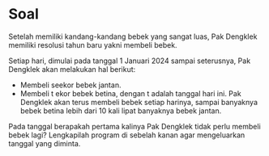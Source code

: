 # Soal
Setelah memiliki kandang-kandang bebek yang sangat luas, Pak Dengklek memiliki resolusi tahun baru yakni membeli bebek.

Setiap hari, dimulai pada tanggal 1 Januari 2024 sampai seterusnya, Pak Dengklek akan melakukan hal berikut:

- Membeli seekor bebek jantan.
- Membeli t ekor bebek betina, dengan t adalah tanggal hari ini.
Pak Dengklek akan terus membeli bebek setiap harinya, sampai banyaknya bebek betina lebih dari 10 kali lipat banyaknya bebek jantan.

Pada tanggal berapakah pertama kalinya Pak Dengklek tidak perlu membeli bebek lagi? Lengkapilah program di sebelah kanan agar mengeluarkan tanggal yang diminta.